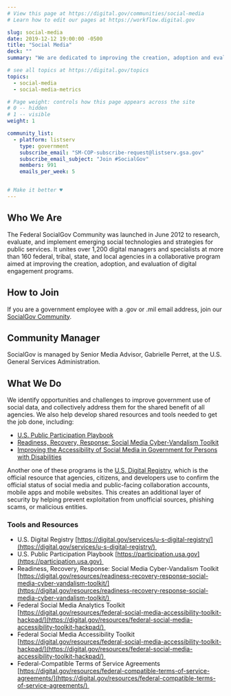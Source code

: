 ```yaml
---
# View this page at https://digital.gov/communities/social-media
# Learn how to edit our pages at https://workflow.digital.gov

slug: social-media
date: 2019-12-12 19:00:00 -0500
title: "Social Media"
deck: ""
summary: "We are dedicated to improving the creation, adoption and evaluation of digital engagement programs and emerging social technologies and strategies for public services."

# see all topics at https://digital.gov/topics
topics:
  - social-media
  - social-media-metrics

# Page weight: controls how this page appears across the site
# 0 -- hidden
# 1 -- visible
weight: 1

community_list:
  - platform: listserv
    type: government
    subscribe_email: "SM-COP-subscribe-request@listserv.gsa.gov"
    subscribe_email_subject: "Join #SocialGov"
    members: 991
    emails_per_week: 5


# Make it better ♥
---
```


## Who We Are

The Federal SocialGov Community was launched in June 2012 to research, evaluate, and implement emerging social technologies and strategies for public services. It unites over 1,200 digital managers and specialists at more than 160 federal, tribal, state, and local agencies in a collaborative program aimed at improving the creation, adoption, and evaluation of digital engagement programs.

## How to Join

If you are a government employee with a .gov or .mil email address, join our [SocialGov Community](mailto:SM-COP-subscribe-request@listserv.gsa.gov?subject=SocialGov%20listserv).

## Community Manager

SocialGov is managed by Senior Media Advisor, Gabrielle Perret, at the U.S. General Services Administration.


## What We Do

We identify opportunities and challenges to improve government use of social data, and collectively address them for the shared benefit of all agencies. We also help develop shared resources and tools needed to get the job done, including:

- [U.S. Public Participation Playbook](https://participation.usa.gov)
- [Readiness, Recovery, Response: Social Media Cyber-Vandalism Toolkit](https://digital.gov/resources/readiness-recovery-response-social-media-cyber-vandalism-toolkit/)
- [Improving the Accessibility of Social Media in Government for Persons with Disabilities](https://digital.gov/resources/improving-the-accessibility-of-social-media-in-government/) 

Another one of these programs is the [U.S. Digital Registry](https://digital.gov/services/u-s-digital-registry/), which is the official resource that agencies, citizens, and developers use to confirm the official status of social media and public-facing collaboration accounts, mobile apps and mobile websites. This creates an additional layer of security by helping prevent exploitation from unofficial sources, phishing scams, or malicious entities. 

### Tools and Resources

- U.S. Digital Registry [https://digital.gov/services/u-s-digital-registry/](https://digital.gov/services/u-s-digital-registry/) 
- U.S. Public Participation Playbook [https://participation.usa.gov](https://participation.usa.gov) 
- Readiness, Recovery, Response: Social Media Cyber-Vandalism Toolkit [https://digital.gov/resources/readiness-recovery-response-social-media-cyber-vandalism-toolkit/](https://digital.gov/resources/readiness-recovery-response-social-media-cyber-vandalism-toolkit/) 
- Federal Social Media Analytics Toolkit [https://digital.gov/resources/federal-social-media-accessibility-toolkit-hackpad/](https://digital.gov/resources/federal-social-media-accessibility-toolkit-hackpad/) 
- Federal Social Media Accessibility Toolkit [https://digital.gov/resources/federal-social-media-accessibility-toolkit-hackpad/](https://digital.gov/resources/federal-social-media-accessibility-toolkit-hackpad/) 
- Federal-Compatible Terms of Service Agreements [https://digital.gov/resources/federal-compatible-terms-of-service-agreements/](https://digital.gov/resources/federal-compatible-terms-of-service-agreements/) 
